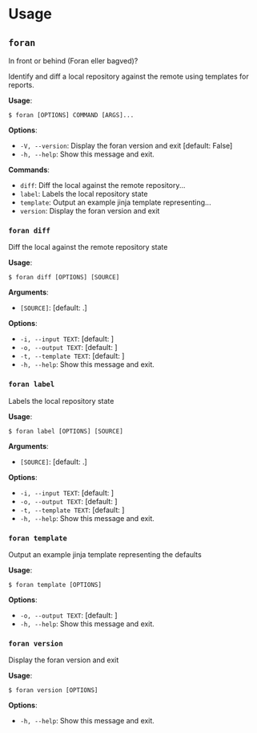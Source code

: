 # Usage


## `foran`

In front or behind (Foran eller bagved)?

Identify and diff a local repository against the remote using templates for reports.

**Usage**:

```console
$ foran [OPTIONS] COMMAND [ARGS]...
```

**Options**:

* `-V, --version`: Display the foran version and exit  [default: False]
* `-h, --help`: Show this message and exit.

**Commands**:

* `diff`: Diff the local against the remote repository...
* `label`: Labels the local repository state
* `template`: Output an example jinja template representing...
* `version`: Display the foran version and exit

### `foran diff`

Diff the local against the remote repository state

**Usage**:

```console
$ foran diff [OPTIONS] [SOURCE]
```

**Arguments**:

* `[SOURCE]`: [default: .]

**Options**:

* `-i, --input TEXT`: [default: ]
* `-o, --output TEXT`: [default: ]
* `-t, --template TEXT`: [default: ]
* `-h, --help`: Show this message and exit.

### `foran label`

Labels the local repository state

**Usage**:

```console
$ foran label [OPTIONS] [SOURCE]
```

**Arguments**:

* `[SOURCE]`: [default: .]

**Options**:

* `-i, --input TEXT`: [default: ]
* `-o, --output TEXT`: [default: ]
* `-t, --template TEXT`: [default: ]
* `-h, --help`: Show this message and exit.

### `foran template`

Output an example jinja template representing the defaults

**Usage**:

```console
$ foran template [OPTIONS]
```

**Options**:

* `-o, --output TEXT`: [default: ]
* `-h, --help`: Show this message and exit.

### `foran version`

Display the foran version and exit

**Usage**:

```console
$ foran version [OPTIONS]
```

**Options**:

* `-h, --help`: Show this message and exit.
